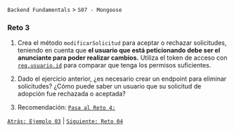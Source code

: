 `Backend Fundamentals` > `S07 - Mongoose` 
	
### Reto 3

1. Crea el método `modificarSolicitud` para aceptar o rechazar solicitudes, teniendo en cuenta que **el usuario que está peticionando debe ser el anunciante para poder realizar cambios.** Utiliza el token de acceso con [`req.usuario.id`](http://req.usuario.id) para comparar que tenga los permisos suficientes.

2. Dado el ejercicio anterior, ¿es necesario crear un endpoint para eliminar solicitudes? ¿Cómo puede saber un usuario que su solicitud de adopción fue rechazada o aceptada?

3. Recomendación: [`Pasa al Reto 4:`](../Reto-04)


[`Atrás: Ejemplo 03`](../Ejemplo-03) | [`Siguiente: Reto 04`](../Reto-04)